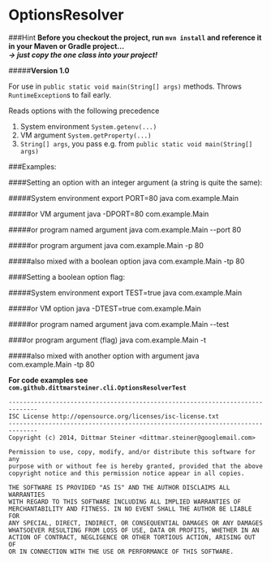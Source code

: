 OptionsResolver
===============

###Hint
**Before you checkout the project, run `mvn install` and reference it in your Maven or Gradle project...**  
***→ just copy the one class into your project!***

#####**Version 1.0**

For use in `public static void main(String[] args)` methods. Throws `RuntimeException`s to fail early.

Reads options with the following precedence

1. System environment `System.getenv(...)`
2. VM argument `System.getProperty(...)`
3. `String[] args`, you pass e.g. from `public static void main(String[] args)`

###Examples:

####Setting an option with an integer argument (a string is quite the same):
 
#####System environment
    export PORT=80
    java com.example.Main
 
#####or VM argument
    java -DPORT=80 com.example.Main
 
#####or program named argument
    java com.example.Main --port 80
 
#####or program argument
    java com.example.Main -p 80
 
#####also mixed with a boolean option
    java com.example.Main -tp 80
 
####Setting a boolean option flag:
 
#####System environment
    export TEST=true
    java com.example.Main
 
#####or VM option
    java -DTEST=true com.example.Main
 
#####or program named argument
    java com.example.Main --test
 
####or program argument (flag)
    java com.example.Main -t
 
#####also mixed with another option with argument
    java com.example.Main -tp 80
 
**For code examples see `com.github.dittmarsteiner.cli.OptionsResolverTest`**

    ------------------------------------------------------------------------------
    ISC License http://opensource.org/licenses/isc-license.txt
    ------------------------------------------------------------------------------
    Copyright (c) 2014, Dittmar Steiner <dittmar.steiner@googlemail.com>
    
    Permission to use, copy, modify, and/or distribute this software for any
    purpose with or without fee is hereby granted, provided that the above
    copyright notice and this permission notice appear in all copies.
    
    THE SOFTWARE IS PROVIDED "AS IS" AND THE AUTHOR DISCLAIMS ALL WARRANTIES
    WITH REGARD TO THIS SOFTWARE INCLUDING ALL IMPLIED WARRANTIES OF
    MERCHANTABILITY AND FITNESS. IN NO EVENT SHALL THE AUTHOR BE LIABLE FOR
    ANY SPECIAL, DIRECT, INDIRECT, OR CONSEQUENTIAL DAMAGES OR ANY DAMAGES
    WHATSOEVER RESULTING FROM LOSS OF USE, DATA OR PROFITS, WHETHER IN AN
    ACTION OF CONTRACT, NEGLIGENCE OR OTHER TORTIOUS ACTION, ARISING OUT OF
    OR IN CONNECTION WITH THE USE OR PERFORMANCE OF THIS SOFTWARE.
